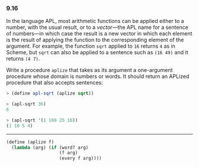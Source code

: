 ### 9.16

In the language APL, most arithmetic functions can be applied either to a number, with the usual result, or to a *vector*—the APL name for a sentence of numbers—in which case the result is a new vector in which each element is the result of applying the function to the corresponding element of the argument. For example, the function `sqrt` applied to `16` returns `4` as in Scheme, but `sqrt` can also be applied to a sentence such as `(16 49)` and it returns `(4 7)`.

Write a procedure `aplize` that takes as its argument a one-argument procedure whose domain is numbers or words. It should return an APLized procedure that also accepts sentences:

~~~ scheme
> (define apl-sqrt (aplize sqrt))

> (apl-sqrt 36)
6

> (apl-sqrt '(1 100 25 16))
(1 10 5 4)
~~~

***

~~~ scheme
(define (aplize f)
  (lambda (arg) (if (word? arg)
                    (f arg)
                    (every f arg))))
~~~
